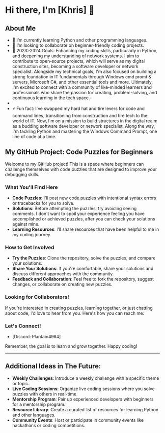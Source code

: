 # Hi there, I'm [Khris] 👋

## About Me
- 🌱 I’m currently learning Python and other programming languages.
- 👯 I’m looking to collaborate on beginner-friendly coding projects.
- 🥅 2023>2024 Goals:
Enhancing my coding skills, particularly in Python, and deepening my understanding of network systems. I aim to contribute to open-source projects, which will serve as my digital construction sites, becoming a software developer or network specialist. Alongside my technical goals, I'm also focused on building a strong foundation in IT fundamentals through Windows cmd promt & servers, Microsoft C#, and other essential tools and more. Ultimately, I'm excited to connect with a community of like-minded learners and professionals who share the passion for creating, problem-solving, and continuous learning in the tech space.-    
- 
- ⚡ Fun fact:
I've swapped my hard hat and tire levers for code and command lines, transitioning from construction and tire tech to the world of IT. Now, I'm on a mission to build structures in the digital realm as a budding software developer or network specialist. Along the way, I'm tackling Python and mastering the Windows Command Prompt, one line of code at a time.

## My GitHub Project: Code Puzzles for Beginners
Welcome to my GitHub project! This is a space where beginners can challenge themselves with code puzzles that are designed to improve your debugging skills.

### What You'll Find Here
- **Code Puzzles**: I'll post new code puzzles with intentional syntax errors or tracebacks for you to solve.
- **Solutions**: Before attempting the puzzles, try avoiding seeing comments. I don't want to spoil your experience feeling you have accomplished or achieved puzzles, after you can check your solutions against mine.
- **Learning Resources**: I'll share resources that have been helpful to me in my coding journey.

### How to Get Involved
- **Try the Puzzles**: Clone the repository, solve the puzzles, and compare your solutions.
- **Share Your Solutions**: If you're comfortable, share your solutions and discuss different approaches with the community.
- **Feedback and Collaboration**: Feel free to fork the repository, suggest changes, or collaborate on creating new puzzles.

### Looking for Collaborators!
If you're interested in creating puzzles, learning together, or just chatting about code, I'd love to hear from you. Here's how you can reach me:

### Let's Connect!
- [Discord: Plantain4984]

Remember, the goal is to learn and grow together. Happy coding!

---

## Additional Ideas in The Future:

- **Weekly Challenges**: Introduce a weekly challenge with a specific theme or topic.
- **Live Coding Sessions**: Organize live coding sessions where you solve puzzles with others in real-time.
- **Mentorship Program**: Pair up experienced developers with beginners for a mentorship program.
- **Resource Library**: Create a curated list of resources for learning Python and other languages.
- **Community Events**: Host or participate in community events like hackathons or coding competitions.
